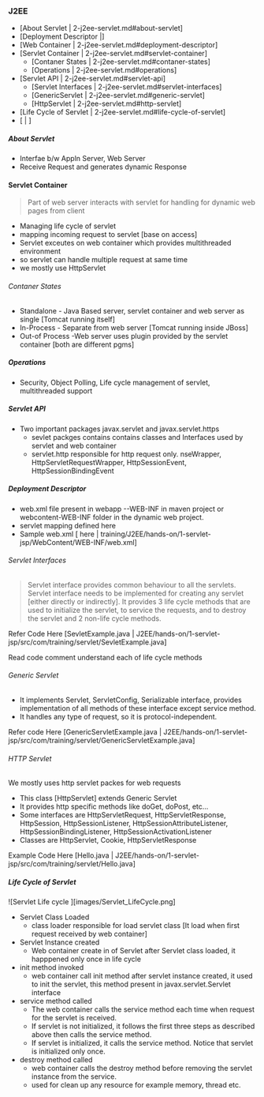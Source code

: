 ### J2EE
* [About Servlet | 2-j2ee-servlet.md#about-servlet]
* [Deployment Descriptor |]
* [Web Container | 2-j2ee-servlet.md#deployment-descriptor]
* [Servlet Container | 2-j2ee-servlet.md#servlet-container]
  * [Contaner States | 2-j2ee-servlet.md#contaner-states]
  * [Operations | 2-j2ee-servlet.md#operations]
* [Servlet API | 2-j2ee-servlet.md#servlet-api]
  * [Servlet Interfaces | 2-j2ee-servlet.md#servlet-interfaces]
  * [GenericServlet | 2-j2ee-servlet.md#generic-servlet]
  * [HttpServlet | 2-j2ee-servlet.md#http-servlet]
* [Life Cycle of Servlet | 2-j2ee-servlet.md#life-cycle-of-servlet]
* [ | ]

##### About Servlet
* Interfae b/w Appln Server, Web Server
* Receive Request and generates dynamic Response

#### Servlet Container
  > Part of web server interacts with servlet for handling for dynamic web pages from client

  * Managing life cycle of servlet
  * mapping incoming request to servlet [base on access]
  * Servlet exceutes on web container which provides multithreaded environment
  * so servlet can handle multiple request at same time
  * we mostly use HttpServlet

###### Contaner States
* Standalone - Java Based server, servlet container and web server as single [Tomcat running itself]
* In-Process - Separate from web server [Tomcat running inside JBoss]
* Out-of Process -Web server uses plugin provided by the servlet container [both are different pgms]

##### Operations
* Security, Object Polling, Life cycle management of servlet, multithreaded support

##### Servlet API
* Two important packages javax.servlet and javax.servlet.https
  * sevlet packges contains contains classes and Interfaces used by servlet and web container
  * servlet.http responsible for http request only.
nseWrapper, HttpServletRequestWrapper, HttpSessionEvent, HttpSessionBindingEvent


##### Deployment Descriptor
* web.xml file present in webapp --WEB-INF in maven project  or webcontent-WEB-INF folder in the dynamic web project.
* servlet mapping defined here
* Sample web.xml [ here | training/J2EE/hands-on/1-servlet-jsp/WebContent/WEB-INF/web.xml]


###### Servlet Interfaces
> Servlet interface provides common behaviour to all the servlets.
Servlet interface needs to be implemented for creating any servlet [either directly or indirectly]. It provides 3 life cycle methods that are used to initialize the servlet, to service the requests, and to destroy the servlet and 2 non-life cycle methods.

Refer Code Here [SevletExample.java |  J2EE/hands-on/1-servlet-jsp/src/com/training/servlet/SevletExample.java]

Read code comment understand each of life cycle methods

###### Generic Servlet
* It implements Servlet, ServletConfig, Serializable interface, provides implementation of all methods of these interface except service method.
* It handles any type of request, so it is protocol-independent.

Refer code Here [GenericServletExample.java | J2EE/hands-on/1-servlet-jsp/src/com/training/servlet/GenericServletExample.java]


###### HTTP Servlet
We mostly uses http servlet packes for web requests
* This class [HttpServlet] extends Generic Servlet
* It provides http specific methods like doGet, doPost, etc...
* Some interfaces are HttpServletRequest, HttpServletResponse, HttpSession, HttpSessionListener, HttpSessionAttributeListener, HttpSessionBindingListener, HttpSessionActivationListener
* Classes are HttpServlet, Cookie, HttpServletResponse

Example Code Here [Hello.java | J2EE/hands-on/1-servlet-jsp/src/com/training/servlet/Hello.java]

##### Life Cycle of Servlet
![Servlet Life cycle ][images/Servlet_LifeCycle.png]
* Servlet Class Loaded
  * class loader responsible for load servlet class [It load when first request received by web container]
* Servlet Instance created
  * Web container create in of Servlet after Servlet class loaded, it happpened only once in life cycle
* init method invoked
  * web container call init method after servlet instance created, it used to init the servlet, this method present in javax.servlet.Servlet interface
* service method called
  * The web container calls the service method each time when request for the servlet is received.
  * If servlet is not initialized, it follows the first three steps as described above then calls the service method.
  * If servlet is initialized, it calls the service method. Notice that servlet is initialized only once.
* destroy method called
  * web container calls the destroy method before removing the servlet instance from the service.
  * used for clean up any resource for example memory, thread etc.
